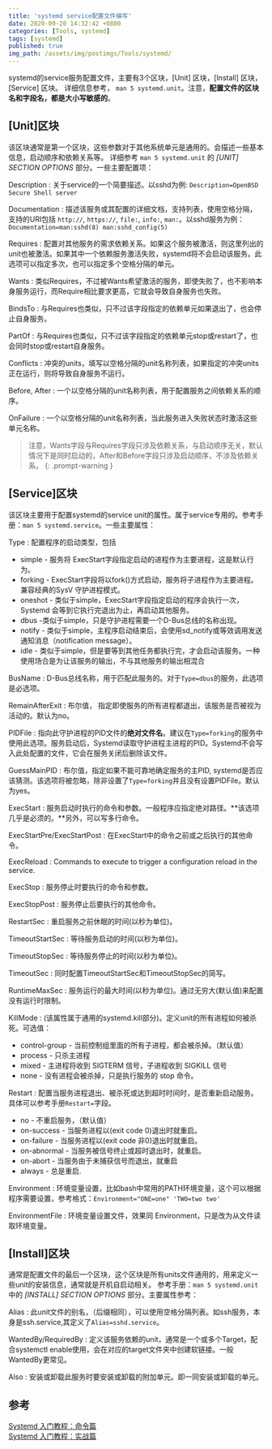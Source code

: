 ```yaml
---
title: 'systemd service配置文件编写'
date: 2020-09-20 14:32:42 +0800
categories: [Tools, systemd]
tags: [systemd]
published: true
img_path: /assets/img/postimgs/Tools/systemd/
---
```



systemd的service服务配置文件，主要有3个区块，\[Unit\] 区块，\[Install\] 区块，\[Service\] 区块。
详细信息参考， `man 5 systemd.unit`。注意，**配置文件的区块名和字段名，都是大小写敏感的**。


## [Unit]区块

该区块通常是第一个区块，这些参数对于其他系统单元是通用的。会描述一些基本信息，启动顺序和依赖关系等。
详细参考 `man 5 systemd.unit` 的 *[UNIT] SECTION OPTIONS* 部分。一些主要配置项：

Description
: 关于service的一个简要描述。以sshd为例: `Description=OpenBSD Secure Shell server`

Documentation
: 描述该服务或其配置的详细文档，支持列表，使用空格分隔，支持的URI包括 `http://`, `https://`, `file:`, `info:`, `man:`。以sshd服务为例：`Documentation=man:sshd(8) man:sshd_config(5)`

Requires
: 配置对其他服务的需求依赖关系。如果这个服务被激活，则这里列出的unit也被激活。如果其中一个依赖服务激活失败，systemd将不会启动该服务。此选项可以指定多次，也可以指定多个空格分隔的单元。

Wants
: 类似Requires，不过被Wants希望激活的服务，即使失败了，也不影响本身服务运行，而Require相比要求更高，它就会导致自身服务也失败。

BindsTo
: 与Requires也类似，只不过该字段指定的依赖单元如果退出了，也会停止自身服务。

PartOf
: 与Requires也类似，只不过该字段指定的依赖单元stop或restart了，也会同时stop或restart自身服务。

Conflicts
: 冲突的units，填写以空格分隔的unit名称列表，如果指定的冲突units正在运行，则将导致自身服务不运行。

Before, After
: 一个以空格分隔的unit名称列表，用于配置服务之间依赖关系的顺序。

OnFailure
: 一个以空格分隔的unit名称列表，当此服务进入失败状态时激活这些单元名称。


>注意，Wants字段与Requires字段只涉及依赖关系，与启动顺序无关，默认情况下是同时启动的，After和Before字段只涉及启动顺序，不涉及依赖关系。
{: .prompt-warning }



## [Service]区块

该区块主要用于配置systemd的service unit的属性。属于service专用的。参考手册：`man 5 systemd.service`。一些主要属性：

Type
: 配置程序的启动类型，包括
* simple - 服务将 ExecStart字段指定启动的进程作为主要进程，这是默认行为。
* forking - ExecStart字段将以fork()方式启动，服务将子进程作为主要进程。兼容经典的SysV 守护进程模式。
* oneshot - 类似于simple，ExecStart字段指定启动的程序会执行一次，Systemd 会等到它执行完退出为止，再启动其他服务。
* dbus -类似于simple，只是守护进程需要一个D-Bus总线的名称出现。
* notify - 类似于simple，主程序启动结束后，会使用sd_notify或等效调用发送通知消息（notification message）。
* idle - 类似于simple，但是要等到其他任务都执行完，才会启动该服务。一种使用场合是为让该服务的输出，不与其他服务的输出相混合

BusName
: D-Bus总线名称，用于匹配此服务的。对于`Type=dbus`的服务，此选项是必选项。

RemainAfterExit
: 布尔值， 指定即使服务的所有进程都退出，该服务是否被视为活动的。默认为no。

PIDFile
: 指向此守护进程的PID文件的**绝对文件名**。建议在`Type=forking`的服务中使用此选项。服务启动后，Systemd读取守护进程主进程的PID。Systemd不会写入此处配置的文件，它会在服务关闭后删除该文件。

GuessMainPID
: 布尔值，指定如果不能可靠地确定服务的主PID, systemd是否应该猜测。该选项将被忽略，除非设置了`Type=forking`并且没有设置PIDFile。默认为yes。

ExecStart
: 服务启动时执行的命令和参数。一般程序应指定绝对路径。**该选项几乎是必须的。**另外，可以写多行命令。

ExecStartPre/ExecStartPost
: 在ExecStart中的命令之前或之后执行的其他命令。

ExecReload
: Commands to execute to trigger a configuration reload in the service.

ExecStop
: 服务停止时要执行的命令和参数。

ExecStopPost
: 服务停止后要执行的其他命令。

RestartSec
: 重启服务之前休眠的时间(以秒为单位)。

TimeoutStartSec
: 等待服务启动的时间(以秒为单位)。

TimeoutStopSec
: 等待服务停止的时间(以秒为单位)。

TimeoutSec
: 同时配置TimeoutStartSec和TimeoutStopSec的简写。

RuntimeMaxSec
: 服务运行的最大时间(以秒为单位)。通过无穷大(默认值)来配置没有运行时限制。

KillMode
: (该属性属于通用的systemd.kill部分)。定义unit的所有进程如何被杀死。可选值：
* control-group - 当前控制组里面的所有子进程，都会被杀掉。（默认值）
* process - 只杀主进程
* mixed - 主进程将收到 SIGTERM 信号，子进程收到 SIGKILL 信号
* none - 没有进程会被杀掉，只是执行服务的 stop 命令。

Restart
: 配置当服务进程退出、被杀死或达到超时时间时，是否重新启动服务。具体可以参考手册`Restart=`字段。
* no - 不重启服务，（默认值）
* on-success - 当服务进程以(exit code 0)退出时就重启。
* on-failure - 当服务进程以(exit code 非0)退出时就重启。
* on-abnormal - 当服务被信号终止或超时退出时，就重启。
* on-abort - 当服务由于未捕获信号而退出，就重启
* always - 总是重启.

Environment
: 环境变量设置，比如bash中常用的PATH环境变量，这个可以根据程序需要设置，参考格式：`Environment="ONE=one" 'TWO=two two'`

EnvironmentFile
: 环境变量设置文件，效果同 Environment，只是改为从文件读取环境变量。


## [Install]区块

通常是配置文件的最后一个区块，这个区块是所有units文件通用的，用来定义一些unit的安装信息，通常就是开机自启动相关。
参考手册：`man 5 systemd.unit`中的 *[INSTALL] SECTION OPTIONS* 部分。主要属性参考：

Alias
: 此unit文件的别名，（后缀相同），可以使用空格分隔列表。如ssh服务，本身是ssh.service,其定义了`Alias=sshd.service`。

WantedBy/RequiredBy
: 定义该服务依赖的unit，通常是一个或多个Target，配合systemctl enable使用，会在对应的target文件夹中创建软链接。一般WantedBy更常见。

Also
: 安装或卸载此服务时要安装或卸载的附加单元。即一同安装或卸载的单元。


## 参考  
[Systemd 入门教程：命令篇](http://www.ruanyifeng.com/blog/2016/03/systemd-tutorial-commands.html)  
[Systemd 入门教程：实战篇](http://www.ruanyifeng.com/blog/2016/03/systemd-tutorial-part-two.html)  

